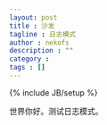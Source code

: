 ```yaml
---
layout: post
title : 沙发
tagline : 日志模式
author : nekofs
description : ""
category : 
tags : []
---
```

{% include JB/setup %}

世界你好。测试日志模式。
